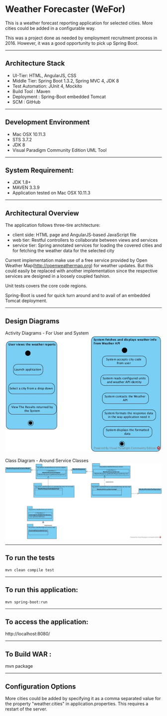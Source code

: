 # Weather Forecaster (WeFor)
This is a weather forecast reporting application for selected cities. More cities could be added in a configurable way.

This was a project done as needed by employment recruitment process in 2016. However, it was a good opportunity to pick up Spring Boot.

------------------------------------
Architecture Stack
------------------------------------
* UI-Tier: HTML, AngularJS, CSS
* Middle Tier: Spring Boot 1.3.2, Spring MVC 4, JDK 8
* Test Automation: JUnit 4, Mockito
* Build Tool : Maven
* Deployment : Spring-Boot embedded Tomcat
* SCM : GitHub

---------------------------------
Development Environment
------------------------------------
* Mac OSX 10.11.3
* STS 3.7.2
* JDK 8
* Visual Paradigm Community Edition UML Tool

------------------------------------
System Requirement:
------------------------------------
* JDK 1.8+  
* MAVEN 3.3.9
* Application tested on Mac OSX 10.11.3  

------------------------------------
Architectural Overview
------------------------------------

The application follows three-tire architecture:

* client side: HTML page and AngularJS-based JavaScript file
* web tier: Restful controllers to collaborate between views and services
* service tier: Spring annotated services for loading the covered cities and for fetching the weather data for the selected city

Current implementation make use of a free service provided by Open Weather Map(http://openweathermap.org) for weather updates. But this could easily be replaced with another
implementation since the respective services are designed in a loosely coupled fashion.

Unit tests covers the core code regions.

Spring-Boot is used for quick turn around and to avail of an embedded Tomcat deployment.

------------------------------------
Design Diagrams
------------------------------------
Activity Diagrams - For User and System
![Image of Activity Diagram](doc/ActivityDiagramFromUserAndSystem.jpg)

Class Diagram - Around Service Classes
![Image of Class Diagram](doc/ClassDiagramsAroundServiceClasses.jpg)


------------------------------------
To run the tests
------------------------------------
```
mvn clean compile test
```
------------------------------------
To run this application:
------------------------------------
```
mvn spring-boot:run
```
------------------------------------
To access the application:
------------------------------------
http://localhost:8080/

------------------------------------
To Build WAR :
------------------------------------
mvn package

-------------------------
Configuration Options
-------------------------
More cities could be added by specifying it as a comma separated value for the property "weather.cities" in application.properties. This requires a restart of the server.
